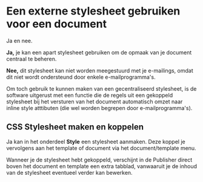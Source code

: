 # Een externe stylesheet gebruiken voor een document

Ja en nee.

**Ja,** je kan een apart stylesheet gebruiken om de opmaak van je
document centraal te beheren.

**Nee,** dit stylesheet kan niet worden meegestuurd met je e-mailings,
omdat dit niet wordt ondersteund door enkele e-mailprogramma's.

Om toch gebruik te kunnen maken van een gecentraliseerd stylesheet, is
de software uitgerust met een functie die de regels uit een gekoppeld
stylesheet bij het versturen van het document automatisch omzet naar
inline style atttibuten (die wel worden begrepen door
e-mailprogramma's).

## CSS Stylesheet maken en koppelen

Ja kan in het onderdeel **Style** een stylesheet aanmaken. Deze koppel
je vervolgens aan het template of document via het document/template
menu.

Wanneer je de stylesheet hebt gekoppeld, verschijnt in de Publisher direct boven het
document en template een extra tabblad, vanwaaruit je de inhoud van de
stylesheet eventueel verder kan bewerken.
